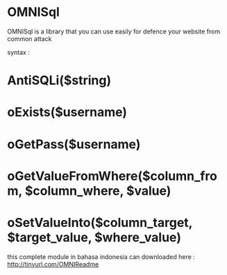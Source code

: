 # OMNISql
OMNISql is a library that you can use easily for defence your website from  common attack 


syntax : 
# AntiSQLi($string)
# oExists($username)
# oGetPass($username)
# oGetValueFromWhere($column_from, $column_where, $value)
# oSetValueInto($column_target, $target_value, $where_value) 


this complete module in bahasa indonesia can downloaded here : http://tinyurl.com/OMNIReadme
